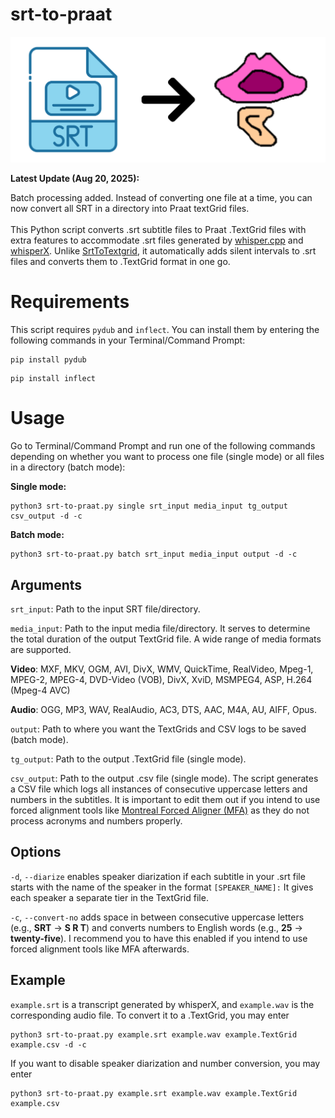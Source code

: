# srt-to-praat
<p align="center">
<img src="https://github.com/yeungpinghei/srt-to-praat/blob/main/figures/logo.png" alt="srt-to-praat" width="700">
</p>

**Latest Update (Aug 20, 2025):**

Batch processing added. Instead of converting one file at a time, you can now convert all SRT in a directory into Praat textGrid files.
<br>
<br>
This Python script converts .srt subtitle files to Praat .TextGrid files with extra features to accommodate .srt files generated by [whisper.cpp](https://github.com/ggerganov/whisper.cpp) and [whisperX](https://github.com/m-bain/whisperX). Unlike [SrtToTextgrid](https://github.com/rctatman/SrtToTextgrid/tree/master), it automatically adds silent intervals to .srt files and converts them to .TextGrid format in one go.

# Requirements
This script requires `pydub` and `inflect`. You can install them by entering the following commands in your Terminal/Command Prompt:
```
pip install pydub
```
```
pip install inflect
```

# Usage
Go to Terminal/Command Prompt and run one of the following commands depending on whether you want to process one file (single mode) or all files in a directory (batch mode):

**Single mode:**
```
python3 srt-to-praat.py single srt_input media_input tg_output csv_output -d -c
```

**Batch mode:**
```
python3 srt-to-praat.py batch srt_input media_input output -d -c
```
## Arguments
`srt_input`: Path to the input SRT file/directory.

`media_input`: Path to the input media file/directory. It serves to determine the total duration of the output TextGrid file. A wide range of media formats are supported.

**Video**: MXF, MKV, OGM, AVI, DivX, WMV, QuickTime, RealVideo, Mpeg-1, MPEG-2, MPEG-4, DVD-Video (VOB), DivX, XviD, MSMPEG4, ASP, H.264 (Mpeg-4 AVC)

**Audio**: OGG, MP3, WAV, RealAudio, AC3, DTS, AAC, M4A, AU, AIFF, Opus.

`output`: Path to where you want the TextGrids and CSV logs to be saved (batch mode).

`tg_output`: Path to the output .TextGrid file (single mode).

`csv_output`: Path to the output .csv file (single mode). The script generates a CSV file which logs all instances of consecutive uppercase letters and numbers in the subtitles. It is important to edit them out if you intend to use forced alignment tools like [Montreal Forced Aligner (MFA)](https://montreal-forced-aligner.readthedocs.io/) as they do not process acronyms and numbers properly.

## Options
`-d`, `--diarize` enables speaker diarization if each subtitle in your .srt file starts with the name of the speaker in the format `[SPEAKER_NAME]:` It gives each speaker a separate tier in the TextGrid file.

`-c`, `--convert-no` adds space in between consecutive uppercase letters (e.g., **SRT** → **S R T**) and converts numbers to English words (e.g., **25** → **twenty-five**). I recommend you to have this enabled if you intend to use forced alignment tools like MFA afterwards.

## Example
`example.srt` is a transcript generated by whisperX, and `example.wav` is the corresponding audio file. To convert it to a .TextGrid, you may enter
```
python3 srt-to-praat.py example.srt example.wav example.TextGrid example.csv -d -c
```
If you want to disable speaker diarization and number conversion, you may enter
```
python3 srt-to-praat.py example.srt example.wav example.TextGrid example.csv
```
